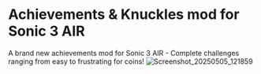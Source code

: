 # Achievements & Knuckles mod for Sonic 3 AIR
A brand new achievements mod for Sonic 3 AIR - Complete challenges ranging from easy to frustrating for coins! ![Screenshot_20250505_121859](https://github.com/user-attachments/assets/b6f6b30a-28ad-4b46-833c-bbd1037a1265)
